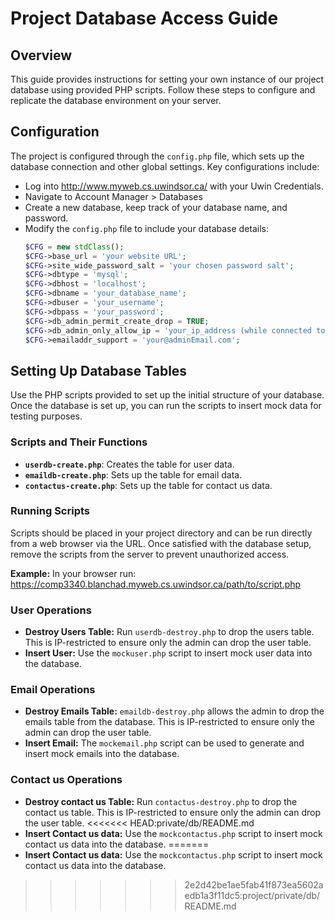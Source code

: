 # Project Database Access Guide

## Overview
This guide provides instructions for setting your own instance of our project database using provided PHP scripts. Follow these steps to configure and replicate the database environment on your server.


## Configuration
The project is configured through the `config.php` file, which sets up the database connection and other global settings. Key configurations include:
- Log into http://www.myweb.cs.uwindsor.ca/ with your Uwin Credentials.
- Navigate to Account Manager > Databases
- Create a new database, keep track of your database name, and password.
- Modify the `config.php` file to include your database details:
    ```php
    $CFG = new stdClass();
    $CFG->base_url = 'your website URL';
    $CFG->site_wide_password_salt = 'your chosen password salt';
    $CFG->dbtype = 'mysql';
    $CFG->dbhost = 'localhost';
    $CFG->dbname = 'your_database_name';
    $CFG->dbuser = 'your_username';
    $CFG->dbpass = 'your_password';
    $CFG->db_admin_permit_create_drop = TRUE;
    $CFG->db_admin_only_allow_ip = 'your_ip_address (while connected to GlobalProtect VPN)';
    $CFG->emailaddr_support = 'your@adminEmail.com';
    ```
## Setting Up Database Tables
Use the PHP scripts provided to set up the initial structure of your database. Once the database is set up, you can run the scripts to insert mock data for testing purposes.

### Scripts and Their Functions
- **`userdb-create.php`**: Creates the table for user data.
- **`emaildb-create.php`**: Sets up the table for email data.
- **`contactus-create.php`**: Sets up the table for contact us data.

### Running Scripts
Scripts should be placed in your project directory and can be run directly from a web browser via the URL. Once satisfied with the database setup, remove the scripts from the server to prevent unauthorized access.

**Example:** In your browser run: https://comp3340.blanchad.myweb.cs.uwindsor.ca/path/to/script.php

### User Operations
- **Destroy Users Table:** Run `userdb-destroy.php` to drop the users table. This is IP-restricted to ensure only the admin can drop the user table.
- **Insert User:** Use the `mockuser.php` script to insert mock user data into the database.

### Email Operations
- **Destroy Emails Table:** `emaildb-destroy.php` allows the admin to drop the emails table from the database. This is IP-restricted to ensure only the admin can drop the user table.
- **Insert Email:** The `mockemail.php` script can be used to generate and insert mock emails into the database.

### Contact us Operations
- **Destroy contact us Table:** Run `contactus-destroy.php` to drop the contact us table. This is IP-restricted to ensure only the admin can drop the user table.
<<<<<<< HEAD:private/db/README.md
- **Insert Contact us data:** Use the `mockcontactus.php` script to insert mock contact us data into the database.
=======
- **Insert Contact us data:** Use the `mockcontactus.php` script to insert mock contact us data into the database.
>>>>>>> 2e2d42be1ae5fab41f873ea5602aedb1a3f11dc5:project/private/db/README.md

